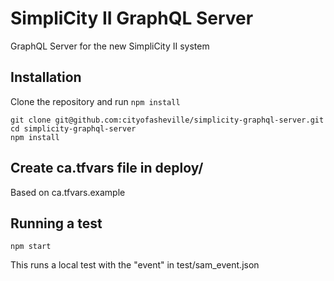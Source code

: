 # SimpliCity II GraphQL Server

GraphQL Server for the new SimpliCity II system

## Installation

Clone the repository and run `npm install`

```
git clone git@github.com:cityofasheville/simplicity-graphql-server.git
cd simplicity-graphql-server
npm install
```
## Create ca.tfvars file in deploy/
Based on ca.tfvars.example

## Running a test

```
npm start
```
This runs a local test with the "event" in test/sam_event.json


